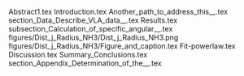 Abstract1.tex
Introduction.tex
Another_path_to_address_this__.tex
section_Data_Describe_VLA_data__.tex
Results.tex
subsection_Calculation_of_specific_angular__.tex
figures/Dist_j_Radius_NH3/Dist_j_Radius_NH3.png
figures/Dist_j_Radius_NH3/Figure_and_caption.tex
Fit-powerlaw.tex
Discussion.tex
Summary_Conclusions.tex
section_Appendix_Determination_of_the__.tex